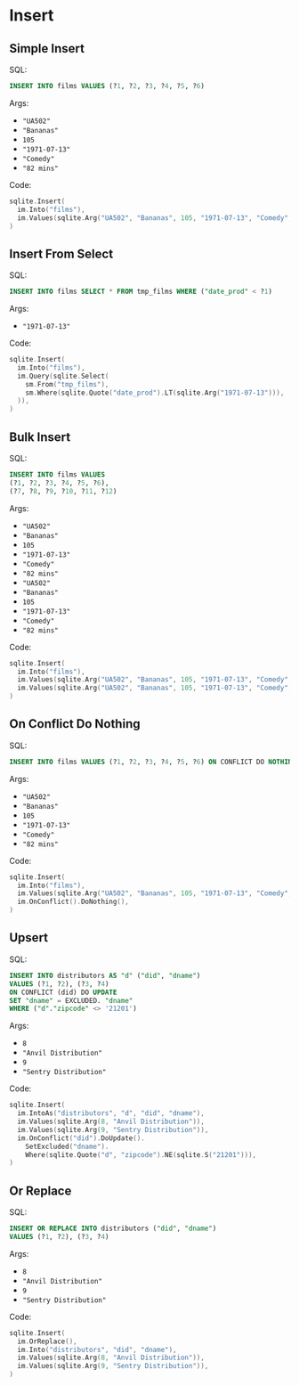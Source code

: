 # Insert

## Simple Insert

SQL:

```sql
INSERT INTO films VALUES (?1, ?2, ?3, ?4, ?5, ?6)
```

Args:

* `"UA502"`
* `"Bananas"`
* `105`
* `"1971-07-13"`
* `"Comedy"`
* `"82 mins"`

Code:

```go
sqlite.Insert(
  im.Into("films"),
  im.Values(sqlite.Arg("UA502", "Bananas", 105, "1971-07-13", "Comedy", "82 mins")),
)
```

## Insert From Select

SQL:

```sql
INSERT INTO films SELECT * FROM tmp_films WHERE ("date_prod" < ?1)
```

Args:

* `"1971-07-13"`

Code:

```go
sqlite.Insert(
  im.Into("films"),
  im.Query(sqlite.Select(
    sm.From("tmp_films"),
    sm.Where(sqlite.Quote("date_prod").LT(sqlite.Arg("1971-07-13"))),
  )),
)
```

## Bulk Insert

SQL:

```sql
INSERT INTO films VALUES
(?1, ?2, ?3, ?4, ?5, ?6),
(?7, ?8, ?9, ?10, ?11, ?12)
```

Args:

* `"UA502"`
* `"Bananas"`
* `105`
* `"1971-07-13"`
* `"Comedy"`
* `"82 mins"`
* `"UA502"`
* `"Bananas"`
* `105`
* `"1971-07-13"`
* `"Comedy"`
* `"82 mins"`

Code:

```go
sqlite.Insert(
  im.Into("films"),
  im.Values(sqlite.Arg("UA502", "Bananas", 105, "1971-07-13", "Comedy", "82 mins")),
  im.Values(sqlite.Arg("UA502", "Bananas", 105, "1971-07-13", "Comedy", "82 mins")),
)
```

## On Conflict Do Nothing

SQL:

```sql
INSERT INTO films VALUES (?1, ?2, ?3, ?4, ?5, ?6) ON CONFLICT DO NOTHING
```

Args:

* `"UA502"`
* `"Bananas"`
* `105`
* `"1971-07-13"`
* `"Comedy"`
* `"82 mins"`

Code:

```go
sqlite.Insert(
  im.Into("films"),
  im.Values(sqlite.Arg("UA502", "Bananas", 105, "1971-07-13", "Comedy", "82 mins")),
  im.OnConflict().DoNothing(),
)
```

## Upsert

SQL:

```sql
INSERT INTO distributors AS "d" ("did", "dname")
VALUES (?1, ?2), (?3, ?4)
ON CONFLICT (did) DO UPDATE
SET "dname" = EXCLUDED. "dname"
WHERE ("d"."zipcode" <> '21201')
```

Args:

* `8`
* `"Anvil Distribution"`
* `9`
* `"Sentry Distribution"`

Code:

```go
sqlite.Insert(
  im.IntoAs("distributors", "d", "did", "dname"),
  im.Values(sqlite.Arg(8, "Anvil Distribution")),
  im.Values(sqlite.Arg(9, "Sentry Distribution")),
  im.OnConflict("did").DoUpdate().
    SetExcluded("dname").
    Where(sqlite.Quote("d", "zipcode").NE(sqlite.S("21201"))),
)
```

## Or Replace

SQL:

```sql
INSERT OR REPLACE INTO distributors ("did", "dname")
VALUES (?1, ?2), (?3, ?4)
```

Args:

* `8`
* `"Anvil Distribution"`
* `9`
* `"Sentry Distribution"`

Code:

```go
sqlite.Insert(
  im.OrReplace(),
  im.Into("distributors", "did", "dname"),
  im.Values(sqlite.Arg(8, "Anvil Distribution")),
  im.Values(sqlite.Arg(9, "Sentry Distribution")),
)
```

